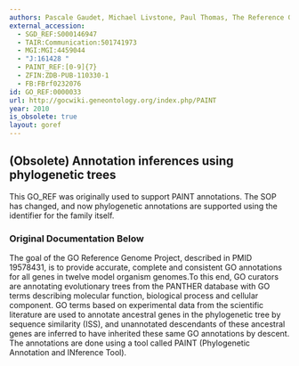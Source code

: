 ```yaml
--- 
authors: Pascale Gaudet, Michael Livstone, Paul Thomas, The Reference Genome Project
external_accession: 
  - SGD_REF:S000146947
  - TAIR:Communication:501741973
  - MGI:MGI:4459044
  - "J:161428 "
  - PAINT_REF:[0-9]{7}
  - ZFIN:ZDB-PUB-110330-1
  - FB:FBrf0232076
id: GO_REF:0000033
url: http://gocwiki.geneontology.org/index.php/PAINT
year: 2010
is_obsolete: true
layout: goref
---
```


## (Obsolete) Annotation inferences using phylogenetic trees

This GO_REF was originally used to support PAINT annotations. The SOP has changed, and now phylogenetic annotations are supported using the identifier for the family itself.

### Original Documentation Below

The goal of the GO Reference Genome Project, described in PMID 19578431, is to provide accurate, complete and consistent GO annotations for all genes in twelve model organism genomes.To this end, GO curators are annotating evolutionary trees from the PANTHER database with GO terms describing molecular function, biological process and cellular component. GO terms based on experimental data from the scientific literature are used to annotate ancestral genes in the phylogenetic tree by sequence similarity (ISS), and unannotated descendants of these ancestral genes are inferred to have inherited these same GO annotations by descent. The annotations are done using a tool called PAINT (Phylogenetic Annotation and INference Tool).
